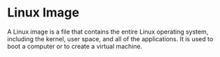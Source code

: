 
# Linux Image

A Linux image is a file that contains the entire Linux operating system, including the kernel, user space, and all of the applications. It is used to boot a computer or to create a virtual machine.
